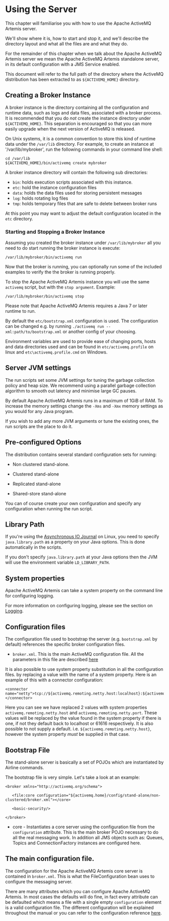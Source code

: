 # Using the Server

This chapter will familiarise you with how to use the Apache ActiveMQ Artemis server.

We'll show where it is, how to start and stop it, and we'll describe the
directory layout and what all the files are and what they do.

For the remainder of this chapter when we talk about the Apache ActiveMQ Artemis server
we mean the Apache ActiveMQ Artemis standalone server, in its default configuration
with a JMS Service enabled.

This document will refer to the full path of the directory where the ActiveMQ
distribution has been extracted to as `${ACTIVEMQ_HOME}` directory.

## Creating a Broker Instance

A broker instance is the directory containing all the configuration and runtime
data, such as logs and data files, associated with a broker process.  It is recommended that
you do *not* create the instance directory under `${ACTIVEMQ_HOME}`.  This separation is
encouraged so that you can more easily upgrade when the next version of ActiveMQ is released.

On Unix systems, it is a common convention to store this kind of runtime data under 
the `/var/lib` directory.  For example, to create an instance at '/var/lib/mybroker', run
the following commands in your command line shell:

    cd /var/lib
    ${ACTIVEMQ_HOME}/bin/activemq create mybroker

A broker instance directory will contain the following sub directories:

 * `bin`: holds execution scripts associated with this instance.
 * `etc`: hold the instance configuration files
 * `data`: holds the data files used for storing persistent messages
 * `log`: holds rotating log files
 * `tmp`: holds temporary files that are safe to delete between broker runs

At this point you may want to adjust the default configuration located in
the `etc` directory.

### Starting and Stopping a Broker Instance

Assuming you created the broker instance under `/var/lib/mybroker` all you need
to do start running the broker instance is execute:

    /var/lib/mybroker/bin/activemq run

Now that the broker is running, you can optionally run some of the included 
examples to verify the the broker is running properly.

To stop the Apache ActiveMQ Artemis instance you will use the same `activemq` script, but with 
the `stop argument`.  Example:

    /var/lib/mybroker/bin/activemq stop

Please note that Apache ActiveMQ Artemis requires a Java 7 or later runtime to run.

By default the `etc/bootstrap.xml` configuration is
used. The configuration can be changed e.g. by running
`./activemq run -- xml:path/to/bootstrap.xml` or another
config of your choosing.

Environment variables are used to provide ease of changing ports, hosts and
data directories used and can be found in `etc/activemq.profile` on linux and
`etc\activemq.profile.cmd` on Windows.

## Server JVM settings

The run scripts set some JVM settings for tuning the garbage collection
policy and heap size. We recommend using a parallel garbage collection
algorithm to smooth out latency and minimise large GC pauses.

By default Apache ActiveMQ Artemis runs in a maximum of 1GiB of RAM. To increase the
memory settings change the `-Xms` and `-Xmx` memory settings as you
would for any Java program.

If you wish to add any more JVM arguments or tune the existing ones, the
run scripts are the place to do it.

## Pre-configured Options

The distribution contains several standard configuration sets for
running:

-   Non clustered stand-alone.

-   Clustered stand-alone

-   Replicated stand-alone

-   Shared-store stand-alone

You can of course create your own configuration and specify any
configuration when running the run script.

## Library Path

If you're using the [Asynchronous IO Journal](#aio-journal) on Linux,
you need to specify `java.library.path` as a property on your Java
options. This is done automatically in the scripts.

If you don't specify `java.library.path` at your Java options then the
JVM will use the environment variable `LD_LIBRARY_PATH`.

## System properties

Apache ActiveMQ Artemis can take a system property on the command line for configuring
logging.

For more information on configuring logging, please see the section on
[Logging](logging.md).

## Configuration files

The configuration file used to bootstrap the server (e.g.
`bootstrap.xml` by default) references the specific broker configuration
files.

-   `broker.xml`. This is the main ActiveMQ
    configuration file. All the parameters in this file are
    described [here](configuration-index.md)

It is also possible to use system property substitution in all the
configuration files. by replacing a value with the name of a system
property. Here is an example of this with a connector configuration:

    <connector name="netty">tcp://${activemq.remoting.netty.host:localhost}:${activemq.remoting.netty.port:61616}</connector>

Here you can see we have replaced 2 values with system properties
`activemq.remoting.netty.host` and `activemq.remoting.netty.port`. These
values will be replaced by the value found in the system property if
there is one, if not they default back to localhost or 61616
respectively. It is also possible to not supply a default. i.e.
`${activemq.remoting.netty.host}`, however the system property *must* be
supplied in that case.

## Bootstrap File

The stand-alone server is basically a set of POJOs which are
instantiated by Airline commands.

The bootstrap file is very simple. Let's take a look at an example:

    <broker xmlns="http://activemq.org/schema">

       <file:core configuration="${activemq.home}/config/stand-alone/non-clustered/broker.xml"></core>

       <basic-security/>

    </broker>

-   core - Instantiates a core server using the configuration file from the
    `configuration` attribute. This is the main broker POJO necessary to
    do all the real messaging work.  In addition all JMS objects such as:
    Queues, Topics and ConnectionFactory instances are configured here.

## The main configuration file.

The configuration for the Apache ActiveMQ Artemis core server is contained in
`broker.xml`. This is what the FileConfiguration bean
uses to configure the messaging server.

There are many attributes which you can configure Apache ActiveMQ Artemis. In most
cases the defaults will do fine, in fact every attribute can be
defaulted which means a file with a single empty `configuration` element
is a valid configuration file. The different configuration will be
explained throughout the manual or you can refer to the configuration
reference [here](#configuration-index).
